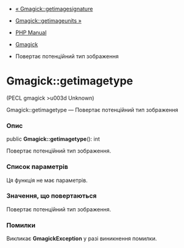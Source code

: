 - [« Gmagick::getimagesignature](gmagick.getimagesignature.md)
- [Gmagick::getimageunits »](gmagick.getimageunits.md)

- [PHP Manual](index.md)
- [Gmagick](class.gmagick.md)
- Повертає потенційний тип зображення

# Gmagick::getimagetype

(PECL gmagick \>u003d Unknown)

Gmagick::getimagetype — Повертає потенційний тип зображення

### Опис

public **Gmagick::getimagetype**(): int

Повертає потенційний тип зображення.

### Список параметрів

Ця функція не має параметрів.

### Значення, що повертаються

Повертає потенційний тип зображення.

### Помилки

Викликає **GmagickException** у разі виникнення помилки.
